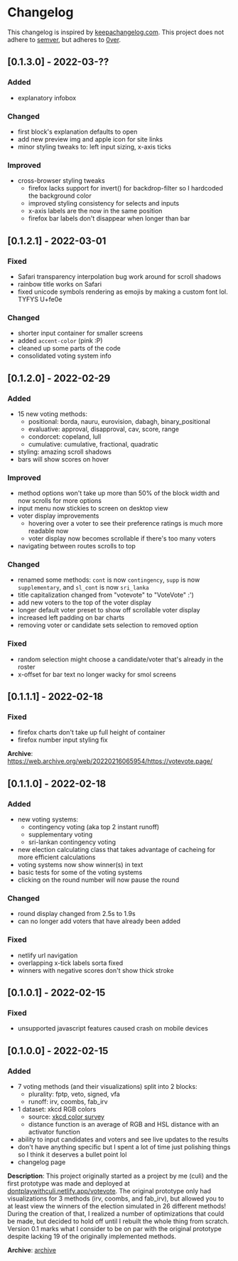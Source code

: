 # Changelog
This changelog is inspired by [keepachangelog.com](https://keepachangelog.com/en/1.0.0). This project does not adhere to [semver](https://semver.org/), but adheres to [0ver](https://0ver.org/). 

## [0.1.3.0] - 2022-03-??
### Added
 - explanatory infobox

### Changed
 - first block's explanation defaults to open
 - add new preview img and apple icon for site links
 - minor styling tweaks to: left input sizing, x-axis ticks

### Improved
 - cross-browser styling tweaks
    - firefox lacks support for invert() for backdrop-filter so I hardcoded the background color
    - improved styling consistency for selects and inputs
    - x-axis labels are the now in the same position
    - firefox bar labels don't disappear when longer than bar

## [0.1.2.1] - 2022-03-01
### Fixed
 - Safari transparency interpolation bug work around for scroll shadows
 - rainbow title works on Safari
 - fixed unicode symbols rendering as emojis by making a custom font lol. TYFYS U+fe0e

### Changed
 - shorter input container for smaller screens
 - added `accent-color` (pink :P)
 - cleaned up some parts of the code
 - consolidated voting system info

## [0.1.2.0] - 2022-02-29
### Added
 - 15 new voting methods:
    - positional: borda, nauru, eurovision, dabagh, binary_positional
    - evaluative: approval, disapproval, cav, score, range
    - condorcet: copeland, lull
    - cumulative: cumulative, fractional, quadratic
 - styling: amazing scroll shadows
 - bars will show scores on hover

### Improved
 - method options won't take up more than 50% of the block width and now scrolls for more options
 - input menu now stickies to screen on desktop view
 - voter display improvements
    - hovering over a voter to see their preference ratings is much more readable now
    - voter display now becomes scrollable if there's too many voters
 - navigating between routes scrolls to top

### Changed
 - renamed some methods: `cont` is now `contingency`, `supp` is now `supplementary`, and `sl_cont` is now `sri_lanka`
 - title capitalization changed from "votevote" to "VoteVote" :')
 - add new voters to the top of the voter display
 - longer default voter preset to show off scrollable voter display
 - increased left padding on bar charts
 - removing voter or candidate sets selection to removed option

### Fixed
 - random selection might choose a candidate/voter that's already in the roster
 - x-offset for bar text no longer wacky for smol screens

## [0.1.1.1] - 2022-02-18
### Fixed
 - firefox charts don't take up full height of container
 - firefox number input styling fix

**Archive**: https://web.archive.org/web/20220216065954/https://votevote.page/

## [0.1.1.0] - 2022-02-18
### Added
 - new voting systems:
    - contingency voting (aka top 2 instant runoff)
    - supplementary voting
    - sri-lankan contingency voting
 - new election calculating class that takes advantage of cacheing for more efficient calculations
 - voting systems now show winner(s) in text
 - basic tests for some of the voting systems
 - clicking on the round number will now pause the round

### Changed
 - round display changed from 2.5s to 1.9s
 - can no longer add voters that have already been added

### Fixed
 - netlify url navigation
 - overlapping x-tick labels sorta fixed
 - winners with negative scores don't show thick stroke

## [0.1.0.1] - 2022-02-15
### Fixed
 - unsupported javascript features caused crash on mobile devices

## [0.1.0.0] - 2022-02-15
### Added
 - 7 voting methods (and their visualizations) split into 2 blocks:
   - plurality: fptp, veto, signed, vfa
   - runoff: irv, coombs, fab_irv
 - 1 dataset: xkcd RGB colors
   - source: [xkcd color survey](https://xkcd.com/color/rgb/)
   - distance function is an average of RGB and HSL distance with an activator function
 - ability to input candidates and voters and see live updates to the results
 - don't have anything specific but I spent a lot of time just polishing things so I think it deserves a bullet point lol
 - changelog page

**Description**: This project originally started as a project by me (culi) and the first prototype was made and deployed at [dontplaywithculi.netlify.app/votevote](https://dontplaywithculi.netlify.app/votevote). The original prototype only had visualizations for 3 methods (irv, coombs, and fab_irv), but allowed you to at least view the winners of the election simulated in 26 different methods! During the creation of that, I realized a number of optimizations that could be made, but decided to hold off until I rebuilt the whole thing from scratch. Version 0.1 marks what I consider to be on par with the original prototype despite lacking 19 of the originally implemented methods.

**Archive**: [archive](https://web.archive.org/web/20220215225237/https://votevote.page/)
 

